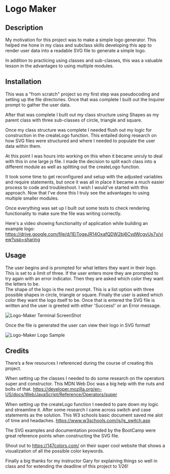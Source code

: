 # Logo Maker
  
  ## Description
  
  My motivation for this project was to make a simple logo generator.  This helped me hone in my class and subclass skills developing this app to render user data into a readable SVG file to generate a simple logo.

  In addition to practicing using classes and sub-classes, this was a valuable lesson in the advantages to using multiple modules.
  
  
  ## Installation
  
  This was a "from scratch" project so my first step was pseudocoding and setting up the file directories.  Once that was complete I built out the Inquirer prompt to gather the user data.

  After that was complete I built out my class structure using Shapes as my parent class with three sub-classes of circle, triangle and square.

  Once my class structure was complete I needed flush out my logic for construction in the createLogo function.  This entailed doing research on how SVG files were structured and where I needed to populate the user data within them.

  At this point I was hours into working on this when it became unruly to deal with this in one large js file.  I made the decision to split each class into a different module as well as splitting out the createLogo function.

  It took some time to get reconfigured and setup with the adjusted variables and require statements, but once it was all in place it became a much easier process to code and troubleshoot.  I wish I would've started with this approach.  Now that I've done this I truly see the advantages to using multiple smaller modules.

  Once everything was set up I built out some tests to check rendering functionality to make sure the file was writing correctly.

  Here's a video showing functionality of application while building an example logo: https://drive.google.com/file/d/1EjTogeJR14OxafQDW2bj6CvdWcgvUs7y/view?usp=sharing

  ## Usage
  
  The user begins and is prompted for what letters they want in their logo.  This is set to a limit of three.  If the user enters more they are prompted to try again with an error indicator.
  Then they are asked which color they want the letters to be.  
  The shape of the logo is the next prompt.  This is a list option with three possible shapes in circle, triangle or square.
  Finally the user is asked which color they want the logo itself to be.  Once that is entered the SVG file is written and the user is greeted with either 'Success!' or an Error message.
  
  ![Logo-Maker Terminal ScreenShot](https://github.com/tylerpeterson8791/Logo-Maker/assets/75902133/7c6375ef-32aa-46eb-afdc-6e1974f6bb04)

  Once the file is generated the user can view their logo in SVG format!
 
  ![Logo-Maker Logo Sample](https://github.com/tylerpeterson8791/Logo-Maker/assets/75902133/a2585351-80ca-4263-8f2e-10d9be539c9b)


  ## Credits

  There’s a few resources I referenced during the course of creating this project.  

  When setting up the classes I needed to do some research on the operators super and constructor.  This MDN Web Doc was a big help with the nuts and bolts of that.
  https://developer.mozilla.org/en-US/docs/Web/JavaScript/Reference/Operators/super

  When setting up the createLogo function I needed to pare down my logic and streamline it.  After some research I came across switch and case statements as the solution.  This W3 schools basic document saved me alot of time and headaches.
  https://www.w3schools.com/js/js_switch.asp

  The SVG examples and documentation provided by the BootCamp were great reference points when constructing the SVG file.

  Shout out to https://147colors.com/ on their super cool website that shows a visualization of all the possible color keywords.

  Finally a big thanks for my instructor Gary for explaining things so well in class and for extending the deadline of this project to 1/26!
